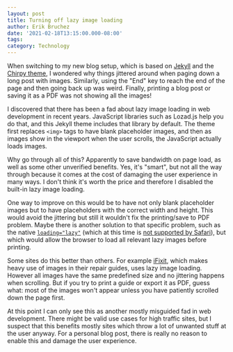 ```yaml
---
layout: post
title: Turning off lazy image loading
author: Erik Bruchez
date: '2021-02-18T13:15:00.000-08:00'
tags:
category: Technology
---
```


When switching to my new blog setup, which is based on [Jekyll](https://jekyllrb.com/) and the [Chirpy theme](https://github.com/cotes2020/jekyll-theme-chirpy), I wondered why things jittered around when paging down a long post with images. Similarly, using the "End" key to reach the end of the page and then going back up was weird. Finally, printing a blog post or saving it as a PDF was not showing all the images!

I discovered that there has been a fad about lazy image loading in web development in recent years. JavaScript libraries such as Lozad.js help you do that, and this Jekyll theme includes that library by default. The theme first replaces `<img>` tags to have blank placeholder images, and then as images show in the viewport when the user scrolls, the JavaScript actually loads images.

Why go through all of this? Apparently to save bandwidth on page load, as well as some other unverified benefits. Yes, it's "smart", but not all the way through because it comes at the cost of damaging the user experience in many ways. I don't think it's worth the price and therefore I disabled the built-in lazy image loading.

One way to improve on this would be to have not only blank placeholder images but to have placeholders with the correct width and height. This would avoid the jittering but still it wouldn't fix the printing/save to PDF problem. Maybe there is another solution to that specific problem, such as the native [`loading="lazy"`](https://developer.mozilla.org/en-US/docs/Web/Performance/Lazy_loading#images_and_iframes) (which at this time is [not supported by Safari](https://caniuse.com/loading-lazy-attr)), but which would allow the browser to load all relevant lazy images before printing.

Some sites do this better than others. For example [iFixit](https://www.ifixit.com/), which makes heavy use of images in their repair guides, uses lazy image loading. However all images have the same predefined size and no jittering happens when scrolling. But if you try to print a guide or export it as PDF, guess what: most of the images won't appear unless you have patiently scrolled down the page first.

At this point I can only see this as another mostly misguided fad in web development. There might be valid use cases for high traffic sites, but I suspect that this benefits mostly sites which throw a lot of unwanted stuff at the user anyway. For a personal blog post, there is really no reason to enable this and damage the user experience.
